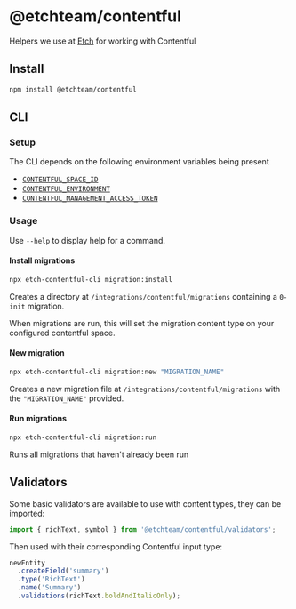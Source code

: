 # @etchteam/contentful

Helpers we use at [Etch](https://etch.co) for working with Contentful

## Install

```bash
npm install @etchteam/contentful
```

## CLI

### Setup

The CLI depends on the following environment variables being present

- [`CONTENTFUL_SPACE_ID`](https://www.contentful.com/help/find-space-id/)
- [`CONTENTFUL_ENVIRONMENT`](https://www.contentful.com/developers/docs/concepts/multiple-environments/)
- [`CONTENTFUL_MANAGEMENT_ACCESS_TOKEN`](https://www.contentful.com/developers/docs/references/authentication/#getting-a-personal-access-token)

### Usage

Use `--help` to display help for a command.

#### Install migrations

```bash
npx etch-contentful-cli migration:install
```

Creates a directory at `/integrations/contentful/migrations` containing a `0-init` migration.

When migrations are run, this will set the migration content type on your configured contentful space.

#### New migration

```bash
npx etch-contentful-cli migration:new "MIGRATION_NAME"
```

Creates a new migration file at `/integrations/contentful/migrations` with the `"MIGRATION_NAME"` provided.

#### Run migrations

```bash
npx etch-contentful-cli migration:run
```

Runs all migrations that haven't already been run

## Validators

Some basic validators are available to use with content types, they can be imported:

```javascript
import { richText, symbol } from '@etchteam/contentful/validators';
```

Then used with their corresponding Contentful input type:

```javascript
newEntity
  .createField('summary')
  .type('RichText')
  .name('Summary')
  .validations(richText.boldAndItalicOnly);
```
